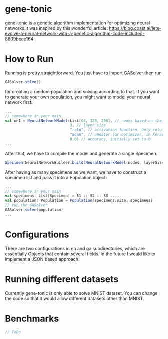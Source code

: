 # gene-tonic

gene-tonic is a genetic algorithm implementation for optimizing neural networks.It was inspired by this wonderful article: https://blog.coast.ai/lets-evolve-a-neural-network-with-a-genetic-algorithm-code-included-8809bece164

# How to Run

Running is pretty straightforward. You just have to import GASolver then run 
```scala
GASolver.solve()
```
for creating a random population and solving according to that. If you want to generate your own population, you might want to model your neural network first: 
```scala
...
// somewhere in your main
val nn1 = NeuralNetworkModel(List[64, 128, 256], // nodes based on their positions on the respective layer size
                             3, // layer size
                             "relu", // activation function. Only relu and elu is supported as of now
                             "adam", // updater (or optimizer, in Keras terminology) Only ADAM and RMSPROP is supported
                             0.0) // accuracy, initially set to 0
...
```

After that, we have to compile the model and generate a single Specimen.
```scala
Specimen(NeuralNetworkBuilder.build(NeuralNetworkModel(nodes, layerSize, activation, optimizer, 0.0)))
```
After having as many specimens as we want, we have to construct a specimen list and pass it into a Population object:
```scala
...
// somewhere in your main
val specimens: List[Specimen] = S1 :: S2 :: S3 ..... 
val population: Population = Population(specimens.size, specimens)
// run the GASolver
GASolver.solve(population)
...
```

# Configurations
There are two configurations in  nn and ga subdirectories, which are essentially Objects that contain several fields. In the future I would like to implement a JSON based approach.

# Running different datasets
Currently gene-tonic is only able to solve MNIST dataset. You can change the code so that it would allow different datasets other than MNIST.

# Benchmarks
```scala
// ToDo
```

